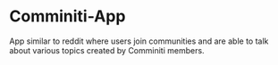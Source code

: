# Comminiti-App
App similar to reddit where users join communities and are able to talk about various topics created by Comminiti members.
